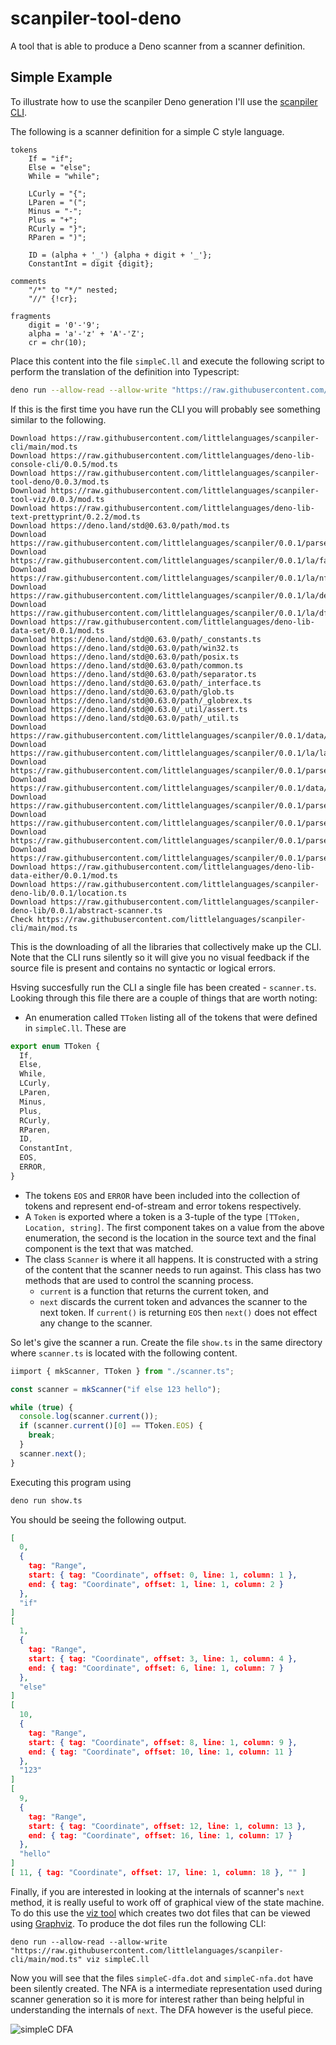 # scanpiler-tool-deno

A tool that is able to produce a Deno scanner from a scanner definition.


## Simple Example

To illustrate how to use the scanpiler Deno generation I'll use the [scanpiler CLI](https://github.com/littlelanguages/scanpiler-cli).

The following is a scanner definition for a simple C style language.

```
tokens
    If = "if";
    Else = "else";
    While = "while";

    LCurly = "{";
    LParen = "(";
    Minus = "-";
    Plus = "+";
    RCurly = "}";
    RParen = ")";
    
    ID = (alpha + '_') {alpha + digit + '_'};
    ConstantInt = digit {digit};

comments
    "/*" to "*/" nested;
    "//" {!cr};

fragments
    digit = '0'-'9';
    alpha = 'a'-'z' + 'A'-'Z';
    cr = chr(10);
```

Place this content into the file `simpleC.ll` and execute the following script to perform the translation of the definition into Typescript:

```bash
deno run --allow-read --allow-write "https://raw.githubusercontent.com/littlelanguages/scanpiler-cli/main/mod.ts" deno simpleC.ll
```

If this is the first time you have run the CLI you will probably see something similar to the following.

```
Download https://raw.githubusercontent.com/littlelanguages/scanpiler-cli/main/mod.ts
Download https://raw.githubusercontent.com/littlelanguages/deno-lib-console-cli/0.0.5/mod.ts
Download https://raw.githubusercontent.com/littlelanguages/scanpiler-tool-deno/0.0.3/mod.ts
Download https://raw.githubusercontent.com/littlelanguages/scanpiler-tool-viz/0.0.3/mod.ts
Download https://raw.githubusercontent.com/littlelanguages/deno-lib-text-prettyprint/0.2.2/mod.ts
Download https://deno.land/std@0.63.0/path/mod.ts
Download https://raw.githubusercontent.com/littlelanguages/scanpiler/0.0.1/parser/dynamic.ts
Download https://raw.githubusercontent.com/littlelanguages/scanpiler/0.0.1/la/fa.ts
Download https://raw.githubusercontent.com/littlelanguages/scanpiler/0.0.1/la/nfa.ts
Download https://raw.githubusercontent.com/littlelanguages/scanpiler/0.0.1/la/definition.ts
Download https://raw.githubusercontent.com/littlelanguages/scanpiler/0.0.1/la/dfa.ts
Download https://raw.githubusercontent.com/littlelanguages/deno-lib-data-set/0.0.1/mod.ts
Download https://deno.land/std@0.63.0/path/_constants.ts
Download https://deno.land/std@0.63.0/path/win32.ts
Download https://deno.land/std@0.63.0/path/posix.ts
Download https://deno.land/std@0.63.0/path/common.ts
Download https://deno.land/std@0.63.0/path/separator.ts
Download https://deno.land/std@0.63.0/path/_interface.ts
Download https://deno.land/std@0.63.0/path/glob.ts
Download https://deno.land/std@0.63.0/path/_globrex.ts
Download https://deno.land/std@0.63.0/_util/assert.ts
Download https://deno.land/std@0.63.0/path/_util.ts
Download https://raw.githubusercontent.com/littlelanguages/scanpiler/0.0.1/data/set.ts
Download https://raw.githubusercontent.com/littlelanguages/scanpiler/0.0.1/la/la.ts
Download https://raw.githubusercontent.com/littlelanguages/scanpiler/0.0.1/parser/ast.ts
Download https://raw.githubusercontent.com/littlelanguages/scanpiler/0.0.1/data/either.ts
Download https://raw.githubusercontent.com/littlelanguages/scanpiler/0.0.1/parser/errors.ts
Download https://raw.githubusercontent.com/littlelanguages/scanpiler/0.0.1/parser/parser.ts
Download https://raw.githubusercontent.com/littlelanguages/scanpiler/0.0.1/parser/scanner.ts
Download https://raw.githubusercontent.com/littlelanguages/scanpiler/0.0.1/parser/location.ts
Download https://raw.githubusercontent.com/littlelanguages/deno-lib-data-either/0.0.1/mod.ts
Download https://raw.githubusercontent.com/littlelanguages/scanpiler-deno-lib/0.0.1/location.ts
Download https://raw.githubusercontent.com/littlelanguages/scanpiler-deno-lib/0.0.1/abstract-scanner.ts
Check https://raw.githubusercontent.com/littlelanguages/scanpiler-cli/main/mod.ts
```

This is the downloading of all the libraries that collectively make up the CLI.  Note that the CLI runs silently so it will give you no visual feedback if the source file is present and contains no syntactic or logical errors.

Hsving succesfully run the CLI a single file has been created - `scanner.ts`.  Looking through this file there are a couple of things that are worth noting:

- An enumeration called `TToken` listing all of the tokens that were defined in `simpleC.ll`.  These are

```ts
export enum TToken {
  If,
  Else,
  While,
  LCurly,
  LParen,
  Minus,
  Plus,
  RCurly,
  RParen,
  ID,
  ConstantInt,
  EOS,
  ERROR,
}
```
- The tokens `EOS` and `ERROR` have been included into the collection of tokens and represent end-of-stream and error tokens respectively.
- A `Token` is exported where a token is a 3-tuple of the type `[TToken, Location, string]`.  The first component takes on a value from the above enumeration, the second is the location in the source text and the final component is the text that was matched.
- The class `Scanner` is where it all happens.  It is constructed with a string of the content that the scanner needs to run against.  This class has two methods that are used to control the scanning process.
  - `current` is a function that returns the current token, and
  - `next` discards the current token and advances the scanner to the next token.  If `current()` is returning `EOS` then `next()` does not effect any change to the scanner.

So let's give the scanner a run.  Create the file `show.ts` in the same directory where `scanner.ts` is located with the following content.

```ts
iimport { mkScanner, TToken } from "./scanner.ts";

const scanner = mkScanner("if else 123 hello");

while (true) {
  console.log(scanner.current());
  if (scanner.current()[0] == TToken.EOS) {
    break;
  }
  scanner.next();
}
```

Executing this program using

```bash
deno run show.ts
```

You should be seeing the following output.

```json
[
  0,
  {
    tag: "Range",
    start: { tag: "Coordinate", offset: 0, line: 1, column: 1 },
    end: { tag: "Coordinate", offset: 1, line: 1, column: 2 }
  },
  "if"
]
[
  1,
  {
    tag: "Range",
    start: { tag: "Coordinate", offset: 3, line: 1, column: 4 },
    end: { tag: "Coordinate", offset: 6, line: 1, column: 7 }
  },
  "else"
]
[
  10,
  {
    tag: "Range",
    start: { tag: "Coordinate", offset: 8, line: 1, column: 9 },
    end: { tag: "Coordinate", offset: 10, line: 1, column: 11 }
  },
  "123"
]
[
  9,
  {
    tag: "Range",
    start: { tag: "Coordinate", offset: 12, line: 1, column: 13 },
    end: { tag: "Coordinate", offset: 16, line: 1, column: 17 }
  },
  "hello"
]
[ 11, { tag: "Coordinate", offset: 17, line: 1, column: 18 }, "" ]
```

Finally, if you are interested in looking at the internals of scanner's `next` method, it is really useful to work off of graphical view of the state machine.  To do this use the [viz tool](https://github.com/littlelanguages/scanpiler-tool-viz) which creates two dot files that can be viewed using [Graphviz](https://graphviz.org).  To produce the dot files run the following CLI:

```
deno run --allow-read --allow-write "https://raw.githubusercontent.com/littlelanguages/scanpiler-cli/main/mod.ts" viz simpleC.ll
```

Now you will see that the files `simpleC-dfa.dot` and `simpleC-nfa.dot` have been silently created.  The NFA is a intermediate representation used during scanner generation so it is more for interest rather than being helpful in understanding the internals of `next`.  The DFA however is the useful piece.

![simpleC DFA](./.doc/simpleC-dfa.svg)

